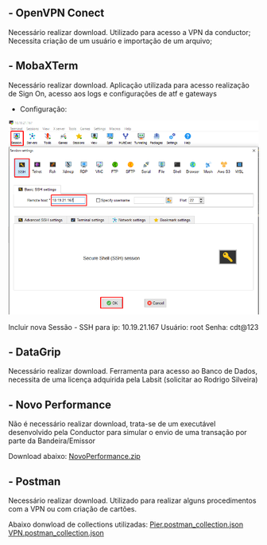 ## - OpenVPN Conect
Necessário realizar download.
Utilizado para acesso a VPN da conductor;
Necessita criação de um usuário e importação de um arquivo;


## - MobaXTerm
Necessário realizar download.
Aplicação utilizada para acesso realização de Sign On, acesso aos logs e configurações de atf e gateways
- Configuração:

![image.png](/.attachments/image-ca7fd295-26d7-4022-880e-d64505d74df9.png)

Incluir nova Sessão - SSH para ip: 10.19.21.167
Usuário: root
Senha: cdt@123

## - DataGrip
Necessário realizar download.
Ferramenta para acesso ao Banco de Dados, necessita de uma licença adquirida pela Labsit (solicitar ao Rodrigo Silveira)

## - Novo Performance
Não é necessário realizar download, trata-se de um executável desenvolvido pela Conductor para simular o envio de uma transação por parte da Bandeira/Emissor

Download abaixo:
[NovoPerformance.zip](/.attachments/NovoPerformance-ad935684-d5d8-4ca2-ade9-03d040b4c107.zip)

## - Postman
Necessário realizar download.
Utilizado para realizar alguns procedimentos com a VPN ou com criação de cartões.

Abaixo donwload de collections utilizadas:
[Pier.postman_collection.json](/.attachments/Pier.postman_collection-bfafea14-535e-496d-95a6-f34139611dc7.json)
[VPN.postman_collection.json](/.attachments/VPN.postman_collection-ab58c6eb-5593-4ad9-b2d0-b3ba43ecddf2.json)